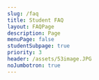 ```yaml
---
slug: /faq
title: Student FAQ
layout: FAQPage
description: Page
menuPage: false
studentSubpage: true
priority: 3
header: /assets/53image.JPG
noJumbotron: true
---
```

&nbsp;
